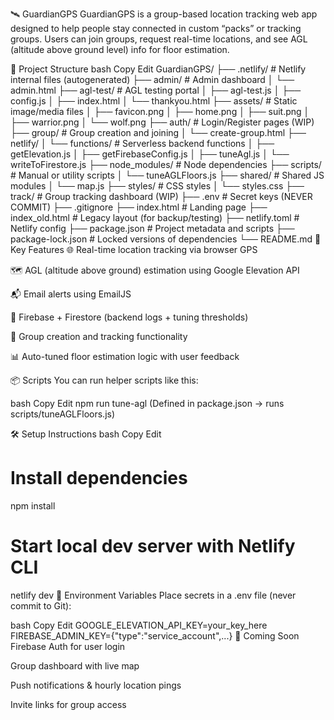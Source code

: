 🛰️ GuardianGPS
GuardianGPS is a group-based location tracking web app designed to help people stay connected in custom “packs” or tracking groups. Users can join groups, request real-time locations, and see AGL (altitude above ground level) info for floor estimation.

📁 Project Structure
bash
Copy
Edit
GuardianGPS/
├── .netlify/                 # Netlify internal files (autogenerated)
├── admin/                   # Admin dashboard
│   └── admin.html
├── agl-test/                # AGL testing portal
│   ├── agl-test.js
│   ├── config.js
│   ├── index.html
│   └── thankyou.html
├── assets/                  # Static image/media files
│   ├── favicon.png
│   ├── home.png
│   ├── suit.png
│   ├── warrior.png
│   └── wolf.png
├── auth/                    # Login/Register pages (WIP)
├── group/                   # Group creation and joining
│   └── create-group.html
├── netlify/
│   └── functions/           # Serverless backend functions
│       ├── getElevation.js
│       ├── getFirebaseConfig.js
│       ├── tuneAgl.js
│       └── writeToFirestore.js
├── node_modules/            # Node dependencies
├── scripts/                 # Manual or utility scripts
│   └── tuneAGLFloors.js
├── shared/                  # Shared JS modules
│   └── map.js
├── styles/                  # CSS styles
│   └── styles.css
├── track/                   # Group tracking dashboard (WIP)
├── .env                     # Secret keys (NEVER COMMIT)
├── .gitignore
├── index.html               # Landing page
├── index_old.html           # Legacy layout (for backup/testing)
├── netlify.toml             # Netlify config
├── package.json             # Project metadata and scripts
├── package-lock.json        # Locked versions of dependencies
└── README.md
🚀 Key Features
🌐 Real-time location tracking via browser GPS

🗺️ AGL (altitude above ground) estimation using Google Elevation API

📬 Email alerts using EmailJS

🔐 Firebase + Firestore (backend logs + tuning thresholds)

👥 Group creation and tracking functionality

📊 Auto-tuned floor estimation logic with user feedback

📦 Scripts
You can run helper scripts like this:

bash
Copy
Edit
npm run tune-agl
(Defined in package.json → runs scripts/tuneAGLFloors.js)

🛠 Setup Instructions
bash
Copy
Edit
# Install dependencies
npm install

# Start local dev server with Netlify CLI
netlify dev
🔐 Environment Variables
Place secrets in a .env file (never commit to Git):

bash
Copy
Edit
GOOGLE_ELEVATION_API_KEY=your_key_here
FIREBASE_ADMIN_KEY={"type":"service_account",...}
📌 Coming Soon
Firebase Auth for user login

Group dashboard with live map

Push notifications & hourly location pings

Invite links for group access

